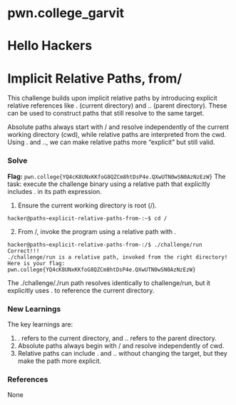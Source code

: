 # pwn.college_garvit
# Hello Hackers

# Implicit Relative Paths, from/
This challenge builds upon implicit relative paths by introducing explicit relative references like . (current directory) and .. (parent directory). These can be used to construct paths that still resolve to the same target.

Absolute paths always start with / and resolve independently of the current working directory (cwd), while relative paths are interpreted from the cwd. Using . and .., we can make relative paths more “explicit” but still valid.

### Solve
**Flag:** `pwn.college{YQ4cK8UNxKKfoG8QZCm8htDsP4e.QXwUTN0wSN0AzNzEzW}`
The task: execute the challenge binary using a relative path that explicitly includes . in its path expression.

1. Ensure the current working directory is root (/).
```
hacker@paths~explicit-relative-paths-from-:~$ cd /
```
2. From /, invoke the program using a relative path with .
```
hacker@paths~explicit-relative-paths-from-:/$ ./challenge/run
Correct!!!
./challenge/run is a relative path, invoked from the right directory!
Here is your flag:
pwn.college{YQ4cK8UNxKKfoG8QZCm8htDsP4e.QXwUTN0wSN0AzNzEzW}
```
The ./challenge/./run path resolves identically to challenge/run, but it explicitly uses . to reference the current directory.
### New Learnings
The key learnings are:

1. . refers to the current directory, and .. refers to the parent directory.
2. Absolute paths always begin with / and resolve independently of cwd.
3. Relative paths can include . and .. without changing the target, but they make the path more explicit.

### References 
None